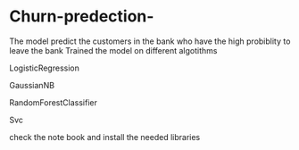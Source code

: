 # Churn-predection-

The model predict the customers in the bank who have the high probiblity to leave the bank 
Trained the model on different algotithms 

LogisticRegression

GaussianNB

RandomForestClassifier

Svc

check the note book and install the needed libraries 
